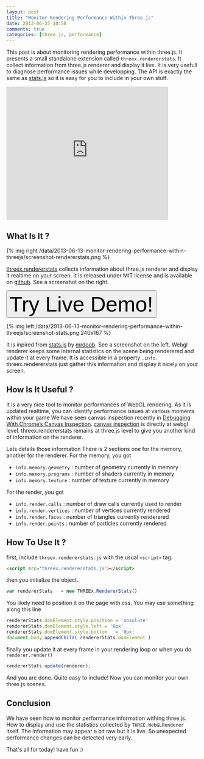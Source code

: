 ```yaml
---
layout: post
title: "Monitor Rendering Performance Within Three.js"
date: 2013-06-25 10:58
comments: true
categories: [three.js, performance]
---
```


This post is about monitoring rendering performance within three.js.
It presents a small standalone extension called ```threex.rendererstats```.
It collect information from three.js renderer and display it live. 
It is very usefull to diagnose performance issues while developping.
The API is exactly the same as [stats.js](http://github.com/mrdoob/stats.js)
so it is easy for you to include in your own stuff.

<iframe width="425" height="349" src="http://www.youtube.com/embed/UXWpnANajDk" frameborder="0" allowfullscreen></iframe>

<!-- more -->

## What Is It ?

{% img right /data/2013-06-13-monitor-rendering-performance-within-threejs/screenshot-rendererstats.png %}

[threex.rendererstats](http://github.com/jeromeetienne/threex.rendererstats) collects information 
about three.js renderer and display it realtime on your screen.
It is released under MIT license and is available on
[github](http://github.com/jeromeetienne/threex.rendererstats).
See a screenshot on the right.

<a href='http://jeromeetienne.github.io/threex.rendererstats/examples/basic.html' target='_blank'><input type="button" value='Try Live Demo!' style='font-size:400%;' /></a>

{% img left /data/2013-06-13-monitor-rendering-performance-within-threejs/screenshot-stats.png 240x167 %}

It is inpired from
[stats.js](http://github.com/mrdoob/stats.js) by 
[mrdoob](http://mrdoob.com).
See a screenshot on the left.
Webgl renderer keeps some internal statistics on the scene being renderered and update it at every frame. 
It is accessible in a property ```.info```.
threex.rendererstats just gather this information and display it nicely on your screen.


## How Is It Useful ?
It is a very nice tool to monitor performances of WebGL rendering.
As it is updated realtime, you can identify performance issues at various moments within your game
We have seen canvas inspection recently in 
[Debugging With Chrome’s Canvas Inspection](http://learningthreejs.com/blog/2013/04/05/debugging-with-chromes-canvas-inspection/). 
[canvas inspection](http://learningthreejs.com/blog/2013/04/05/debugging-with-chromes-canvas-inspection/) 
is directly at webgl level. threex.rendererstats remains at three.js level to give you another kind 
of information on the renderer.

Lets details those information
There is 2 sections one for the memory, another for the renderer. 
For the memory, you got

* ```info.memory.geometry``` : number of geometry currently in memory
* ```info.memory.programs``` : number of shaders currently in memory
* ```info.memory.texture``` : number of texture currently in memory

For the render, you got

* ```info.render.calls``` : number of draw calls currently used to render
* ```info.render.vertices``` : number of vertices currently rendered
* ```info.render.faces``` : number of triangles currently renderered
* ```info.render.points``` : number of particles currently rendered

## How To Use It ?

first, include ```threex.rendererstats.js``` with the usual ```<script>``` tag.

```html
<script src='threex.rendererstats.js'></script>
```

then you initialize the object.

```javascript
var rendererStats	= new THREEx.RendererStats()
```

You likely need to position it on the page with css. 
You may use something along this line

```javascript
rendererStats.domElement.style.position	= 'absolute'
rendererStats.domElement.style.left	= '0px'
rendererStats.domElement.style.bottom	= '0px'
document.body.appendChild( rendererStats.domElement )
```

finally you update it at every frame in your rendering loop or when you do ```renderer.render()```

```javascript
rendererStats.update(renderer);
```

And you are done. Quite easy to include! Now you can monitor your own three.js scenes.

## Conclusion
We have seen how to monitor performance information withing three.js.
How to display and use the statistics collected by ```THREE.WebGLRenderer```
itself.
The information may appear a bit raw but it is live.
So unexpected performance changes can be detected very early.

That's all for today! have fun :)